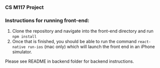 ### CS M117 Project

### Instructions for running front-end: 

1) Clone the repository and navigate into the front-end directory and run `npm install`
2) Once that is finished, you should be able to run the command `react-native run-ios` (mac only) which will launch the front end in an iPhone simulator.

Please see README in backend folder for backend instructions.